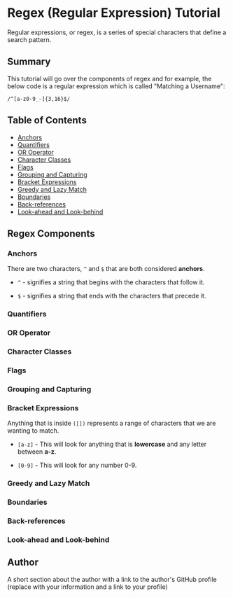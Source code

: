 # Regex (Regular Expression) Tutorial

Regular expressions, or regex, is a series of special characters that define a search pattern. 

## Summary

This tutorial will go over the components of regex and for example, the below code is a regular expression which is called "Matching a Username":

``/^[a-z0-9_-]{3,16}$/``

## Table of Contents

- [Anchors](#anchors)
- [Quantifiers](#quantifiers)
- [OR Operator](#or-operator)
- [Character Classes](#character-classes)
- [Flags](#flags)
- [Grouping and Capturing](#grouping-and-capturing)
- [Bracket Expressions](#bracket-expressions)
- [Greedy and Lazy Match](#greedy-and-lazy-match)
- [Boundaries](#boundaries)
- [Back-references](#back-references)
- [Look-ahead and Look-behind](#look-ahead-and-look-behind)

## Regex Components

### Anchors

There are two characters, ``^`` and ``$`` that are both considered **anchors**.

- ``^`` - signifies a string that begins with the characters that follow it.

- ``$`` - signifies a string that ends with the characters that precede it.


### Quantifiers

### OR Operator

### Character Classes

### Flags

### Grouping and Capturing

### Bracket Expressions

Anything that is inside ``([])`` represents a range of characters that we are wanting to match.

- ``[a-z]`` - This will look for anything that is **lowercase** and any letter between **a-z**.

- ``[0-9]`` - This will look for any number 0-9.


### Greedy and Lazy Match

### Boundaries

### Back-references

### Look-ahead and Look-behind

## Author

A short section about the author with a link to the author's GitHub profile (replace with your information and a link to your profile)

